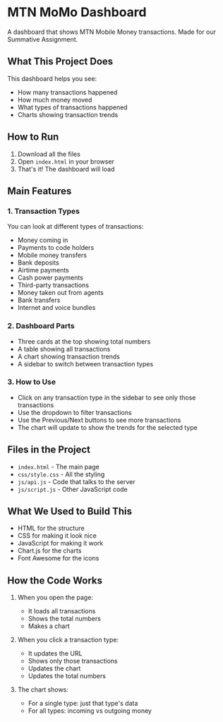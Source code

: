 # MTN MoMo Dashboard

A dashboard that shows MTN Mobile Money transactions. Made for our Summative Assignment.

## What This Project Does

This dashboard helps you see:

- How many transactions happened
- How much money moved
- What types of transactions happened
- Charts showing transaction trends

## How to Run

1. Download all the files
2. Open `index.html` in your browser
3. That's it! The dashboard will load

## Main Features

### 1. Transaction Types

You can look at different types of transactions:

- Money coming in
- Payments to code holders
- Mobile money transfers
- Bank deposits
- Airtime payments
- Cash power payments
- Third-party transactions
- Money taken out from agents
- Bank transfers
- Internet and voice bundles

### 2. Dashboard Parts

- Three cards at the top showing total numbers
- A table showing all transactions
- A chart showing transaction trends
- A sidebar to switch between transaction types

### 3. How to Use

- Click on any transaction type in the sidebar to see only those transactions
- Use the dropdown to filter transactions
- Use the Previous/Next buttons to see more transactions
- The chart will update to show the trends for the selected type

## Files in the Project

- `index.html` - The main page
- `css/style.css` - All the styling
- `js/api.js` - Code that talks to the server
- `js/script.js` - Other JavaScript code

## What We Used to Build This

- HTML for the structure
- CSS for making it look nice
- JavaScript for making it work
- Chart.js for the charts
- Font Awesome for the icons

## How the Code Works

1. When you open the page:

   - It loads all transactions
   - Shows the total numbers
   - Makes a chart

2. When you click a transaction type:

   - It updates the URL
   - Shows only those transactions
   - Updates the chart
   - Updates the total numbers

3. The chart shows:
   - For a single type: just that type's data
   - For all types: incoming vs outgoing money
